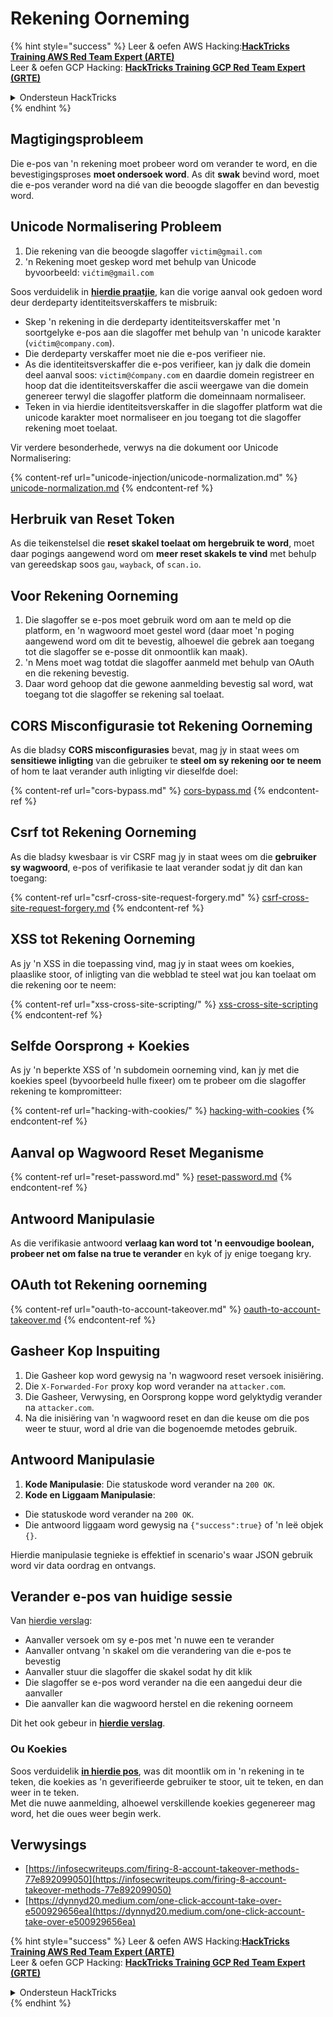 # Rekening Oorneming

{% hint style="success" %}
Leer & oefen AWS Hacking:<img src="/.gitbook/assets/arte.png" alt="" data-size="line">[**HackTricks Training AWS Red Team Expert (ARTE)**](https://training.hacktricks.xyz/courses/arte)<img src="/.gitbook/assets/arte.png" alt="" data-size="line">\
Leer & oefen GCP Hacking: <img src="/.gitbook/assets/grte.png" alt="" data-size="line">[**HackTricks Training GCP Red Team Expert (GRTE)**<img src="/.gitbook/assets/grte.png" alt="" data-size="line">](https://training.hacktricks.xyz/courses/grte)

<details>

<summary>Ondersteun HackTricks</summary>

* Kyk na die [**subskripsie planne**](https://github.com/sponsors/carlospolop)!
* **Sluit aan by die** 💬 [**Discord groep**](https://discord.gg/hRep4RUj7f) of die [**telegram groep**](https://t.me/peass) of **volg** ons op **Twitter** 🐦 [**@hacktricks\_live**](https://twitter.com/hacktricks\_live)**.**
* **Deel hacking truuks deur PRs in te dien na die** [**HackTricks**](https://github.com/carlospolop/hacktricks) en [**HackTricks Cloud**](https://github.com/carlospolop/hacktricks-cloud) github repos.

</details>
{% endhint %}

## **Magtigingsprobleem**

Die e-pos van 'n rekening moet probeer word om verander te word, en die bevestigingsproses **moet ondersoek word**. As dit **swak** bevind word, moet die e-pos verander word na dié van die beoogde slagoffer en dan bevestig word.

## **Unicode Normalisering Probleem**

1. Die rekening van die beoogde slagoffer `victim@gmail.com`
2. 'n Rekening moet geskep word met behulp van Unicode\
byvoorbeeld: `vićtim@gmail.com`

Soos verduidelik in [**hierdie praatjie**](https://www.youtube.com/watch?v=CiIyaZ3x49c), kan die vorige aanval ook gedoen word deur derdeparty identiteitsverskaffers te misbruik:

* Skep 'n rekening in die derdeparty identiteitsverskaffer met 'n soortgelyke e-pos aan die slagoffer met behulp van 'n unicode karakter (`vićtim@company.com`).
* Die derdeparty verskaffer moet nie die e-pos verifieer nie.
* As die identiteitsverskaffer die e-pos verifieer, kan jy dalk die domein deel aanval soos: `victim@ćompany.com` en daardie domein registreer en hoop dat die identiteitsverskaffer die ascii weergawe van die domein genereer terwyl die slagoffer platform die domeinnaam normaliseer.
* Teken in via hierdie identiteitsverskaffer in die slagoffer platform wat die unicode karakter moet normaliseer en jou toegang tot die slagoffer rekening moet toelaat.

Vir verdere besonderhede, verwys na die dokument oor Unicode Normalisering:

{% content-ref url="unicode-injection/unicode-normalization.md" %}
[unicode-normalization.md](unicode-injection/unicode-normalization.md)
{% endcontent-ref %}

## **Herbruik van Reset Token**

As die teikenstelsel die **reset skakel toelaat om hergebruik te word**, moet daar pogings aangewend word om **meer reset skakels te vind** met behulp van gereedskap soos `gau`, `wayback`, of `scan.io`.

## **Voor Rekening Oorneming**

1. Die slagoffer se e-pos moet gebruik word om aan te meld op die platform, en 'n wagwoord moet gestel word (daar moet 'n poging aangewend word om dit te bevestig, alhoewel die gebrek aan toegang tot die slagoffer se e-posse dit onmoontlik kan maak).
2. 'n Mens moet wag totdat die slagoffer aanmeld met behulp van OAuth en die rekening bevestig.
3. Daar word gehoop dat die gewone aanmelding bevestig sal word, wat toegang tot die slagoffer se rekening sal toelaat.

## **CORS Misconfigurasie tot Rekening Oorneming**

As die bladsy **CORS misconfigurasies** bevat, mag jy in staat wees om **sensitiewe inligting** van die gebruiker te **steel om sy rekening oor te neem** of hom te laat verander auth inligting vir dieselfde doel:

{% content-ref url="cors-bypass.md" %}
[cors-bypass.md](cors-bypass.md)
{% endcontent-ref %}

## **Csrf tot Rekening Oorneming**

As die bladsy kwesbaar is vir CSRF mag jy in staat wees om die **gebruiker sy wagwoord**, e-pos of verifikasie te laat verander sodat jy dit dan kan toegang:

{% content-ref url="csrf-cross-site-request-forgery.md" %}
[csrf-cross-site-request-forgery.md](csrf-cross-site-request-forgery.md)
{% endcontent-ref %}

## **XSS tot Rekening Oorneming**

As jy 'n XSS in die toepassing vind, mag jy in staat wees om koekies, plaaslike stoor, of inligting van die webblad te steel wat jou kan toelaat om die rekening oor te neem:

{% content-ref url="xss-cross-site-scripting/" %}
[xss-cross-site-scripting](xss-cross-site-scripting/)
{% endcontent-ref %}

## **Selfde Oorsprong + Koekies**

As jy 'n beperkte XSS of 'n subdomein oorneming vind, kan jy met die koekies speel (byvoorbeeld hulle fixeer) om te probeer om die slagoffer rekening te kompromitteer:

{% content-ref url="hacking-with-cookies/" %}
[hacking-with-cookies](hacking-with-cookies/)
{% endcontent-ref %}

## **Aanval op Wagwoord Reset Meganisme**

{% content-ref url="reset-password.md" %}
[reset-password.md](reset-password.md)
{% endcontent-ref %}

## **Antwoord Manipulasie**

As die verifikasie antwoord **verlaag kan word tot 'n eenvoudige boolean, probeer net om false na true te verander** en kyk of jy enige toegang kry.

## OAuth tot Rekening oorneming

{% content-ref url="oauth-to-account-takeover.md" %}
[oauth-to-account-takeover.md](oauth-to-account-takeover.md)
{% endcontent-ref %}

## Gasheer Kop Inspuiting

1. Die Gasheer kop word gewysig na 'n wagwoord reset versoek inisiëring.
2. Die `X-Forwarded-For` proxy kop word verander na `attacker.com`.
3. Die Gasheer, Verwysing, en Oorsprong koppe word gelyktydig verander na `attacker.com`.
4. Na die inisiëring van 'n wagwoord reset en dan die keuse om die pos weer te stuur, word al drie van die bogenoemde metodes gebruik.

## Antwoord Manipulasie

1. **Kode Manipulasie**: Die statuskode word verander na `200 OK`.
2. **Kode en Liggaam Manipulasie**:
* Die statuskode word verander na `200 OK`.
* Die antwoord liggaam word gewysig na `{"success":true}` of 'n leë objek `{}`.

Hierdie manipulasie tegnieke is effektief in scenario's waar JSON gebruik word vir data oordrag en ontvangs.

## Verander e-pos van huidige sessie

Van [hierdie verslag](https://dynnyd20.medium.com/one-click-account-take-over-e500929656ea):

* Aanvaller versoek om sy e-pos met 'n nuwe een te verander
* Aanvaller ontvang 'n skakel om die verandering van die e-pos te bevestig
* Aanvaller stuur die slagoffer die skakel sodat hy dit klik
* Die slagoffer se e-pos word verander na die een aangedui deur die aanvaller
* Die aanvaller kan die wagwoord herstel en die rekening oorneem

Dit het ook gebeur in [**hierdie verslag**](https://dynnyd20.medium.com/one-click-account-take-over-e500929656ea).

### Ou Koekies

Soos verduidelik [**in hierdie pos**](https://medium.com/@niraj1mahajan/uncovering-the-hidden-vulnerability-how-i-found-an-authentication-bypass-on-shopifys-exchange-cc2729ea31a9), was dit moontlik om in 'n rekening in te teken, die koekies as 'n geverifieerde gebruiker te stoor, uit te teken, en dan weer in te teken.\
Met die nuwe aanmelding, alhoewel verskillende koekies gegenereer mag word, het die oues weer begin werk.

## Verwysings

* [https://infosecwriteups.com/firing-8-account-takeover-methods-77e892099050](https://infosecwriteups.com/firing-8-account-takeover-methods-77e892099050)
* [https://dynnyd20.medium.com/one-click-account-take-over-e500929656ea](https://dynnyd20.medium.com/one-click-account-take-over-e500929656ea)

{% hint style="success" %}
Leer & oefen AWS Hacking:<img src="/.gitbook/assets/arte.png" alt="" data-size="line">[**HackTricks Training AWS Red Team Expert (ARTE)**](https://training.hacktricks.xyz/courses/arte)<img src="/.gitbook/assets/arte.png" alt="" data-size="line">\
Leer & oefen GCP Hacking: <img src="/.gitbook/assets/grte.png" alt="" data-size="line">[**HackTricks Training GCP Red Team Expert (GRTE)**<img src="/.gitbook/assets/grte.png" alt="" data-size="line">](https://training.hacktricks.xyz/courses/grte)

<details>

<summary>Ondersteun HackTricks</summary>

* Kyk na die [**subskripsie planne**](https://github.com/sponsors/carlospolop)!
* **Sluit aan by die** 💬 [**Discord groep**](https://discord.gg/hRep4RUj7f) of die [**telegram groep**](https://t.me/peass) of **volg** ons op **Twitter** 🐦 [**@hacktricks\_live**](https://twitter.com/hacktricks\_live)**.**
* **Deel hacking truuks deur PRs in te dien na die** [**HackTricks**](https://github.com/carlospolop/hacktricks) en [**HackTricks Cloud**](https://github.com/carlospolop/hacktricks-cloud) github repos.

</details>
{% endhint %}
